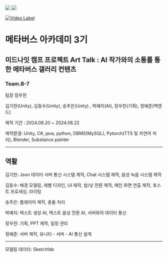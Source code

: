 <img src="https://img.shields.io/badge/unity-%23000000.svg?&style=for-the-badge&logo=unity&logoColor=white" /> <img src="https://img.shields.io/badge/blender-%23F5792A.svg?&style=for-the-badge&logo=blender&logoColor=white" />

[![Video Label](http://img.youtube.com/vi/mHRIRVEP9YI/0.jpg)](https://youtu.be/mHRIRVEP9YI)

<h1>메타버스 아카데미 3기</h1>

<h2>미드나잇 캠프 프로젝트 Art Talk : AI 작가와의 소통를 통한 메타버스 갤러리 컨텐츠</h2>

<h3>Team.B-7</h3>

팀장 장우찬

김기찬(Unity), 김동수(Unity), 송주은(Unity) , 박예지(AI), 장우찬(기획), 정예준(백엔드)

제작 기간 : 2024.08.20 ~ 2024.08.22

제작환경: Unity, C#, java, python, DBMS(MySQL), Pytorch(TTS 및 자연어 처리), Blender, Substance painter

---
<h2>역활</h2>
  
김기찬: Json 데이터 서버 통신 시스템 제작, Chat 시스템 제작, 음성 녹음 시스템 제작

김동수: 배경 모델링, 레벨 디자인, UI 제작, 밤/낮 전환 제작, 메인 화면 연출 제작, 포스트 프로세싱, 라이팅

송주은: 플레이어 제작, 충돌 처리

박예지: 텍스트 생성 AI, 텍스트 음성 전환 AI, 서버와의 데이터 통신

장우찬: 기획, PPT 제작, 일정 관리

정예준: 서버 제작, 유니티 - 서버 - AI 통신 설계

---

모델링 데이터: Sketchfab
